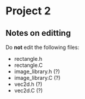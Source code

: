 # Project 2

## Notes on editting
Do **not** edit the following files:
- rectangle.h
- rectangle.C
- image_library.h (?)
- image_library.C (?)
- vec2d.h (?)
- vec2d.C (?)
